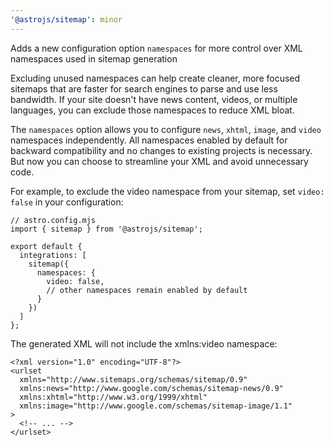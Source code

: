 ```yaml
---
'@astrojs/sitemap': minor
---
```


Adds a new configuration option `namespaces` for more control over XML namespaces used in sitemap generation

Excluding unused namespaces can help create cleaner, more focused sitemaps that are faster for search engines to parse and use less bandwidth. If your site doesn't have news content, videos, or multiple languages, you can exclude those namespaces to reduce XML bloat.

The `namespaces` option allows you to configure `news`, `xhtml`, `image`, and `video` namespaces independently. All namespaces enabled by default for backward compatibility and no changes to existing projects is necessary. But now you can choose to streamline your XML and avoid unnecessary code.

For example, to exclude the video namespace from your sitemap, set `video: false` in your configuration:

```
// astro.config.mjs
import { sitemap } from '@astrojs/sitemap';

export default {
  integrations: [
    sitemap({
      namespaces: {
        video: false,
        // other namespaces remain enabled by default
      }
    })
  ]
};
```

The generated XML will not include the xmlns:video namespace:

```
<?xml version="1.0" encoding="UTF-8"?>
<urlset
  xmlns="http://www.sitemaps.org/schemas/sitemap/0.9"
  xmlns:news="http://www.google.com/schemas/sitemap-news/0.9"
  xmlns:xhtml="http://www.w3.org/1999/xhtml"
  xmlns:image="http://www.google.com/schemas/sitemap-image/1.1"
>
  <!-- ... -->
</urlset>
```
